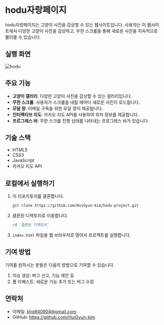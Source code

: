 # hodu자랑페이지

hodu자랑페이지는 고양이 사진을 감상할 수 있는 웹사이트입니다. 
사용자는 이 웹사이트에서 다양한 고양이 사진을 감상하고, 무한 스크롤을 통해 새로운 사진을 지속적으로 불러올 수 있습니다.

## 실행 화면
![hodu](https://github.com/HuiGyun-kim/hodu-project/assets/105576581/8ba60426-865c-42cb-a1c3-1377591525b5)

## 주요 기능

- **고양이 갤러리**: 다양한 고양이 사진을 감상할 수 있는 갤러리입니다.
- **무한 스크롤**: 사용자가 스크롤을 내릴 때마다 새로운 사진이 로드됩니다.
- **모달 창**: 이메일 구독을 위한 모달 창이 제공됩니다.
- **인터랙티브 지도**: 카카오 지도 API를 사용하여 위치 정보를 제공합니다.
- **프로그레스 바**: 무한 스크롤 진행 상태를 나타내는 프로그레스 바가 있습니다.

## 기술 스택
- HTML5
- CSS3
- JavaScript
- 카카오 지도 API

## 로컬에서 실행하기

1. 이 리포지토리를 클론합니다.
    ```bash
    git clone https://github.com/HuiGyun-kim/hodu-project.git
    ```
2. 클론된 디렉토리로 이동합니다.
    ```bash
    cd '클론된 디렉토리'
    ```
3. `index.html` 파일을 웹 브라우저로 열어서 프로젝트를 실행합니다.

## 기여 방법

기여를 원하시는 분들은 다음의 방법으로 기여할 수 있습니다.

1. 이슈 생성: 버그 신고, 기능 제안 등
2. 풀 리퀘스트: 새로운 기능 추가 또는 버그 수정

## 연락처

- 이메일: khg940904@gmail.com
- GitHub: https://github.com/HuiGyun-kim
